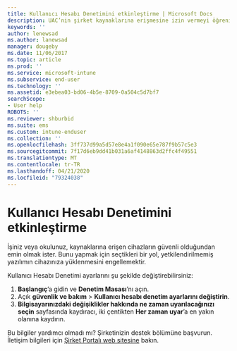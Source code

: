 ```yaml
---
title: Kullanıcı Hesabı Denetimini etkinleştirme | Microsoft Docs
description: UAC’nin şirket kaynaklarına erişmesine izin vermeyi öğrenin.
keywords: ''
author: lenewsad
ms.author: lanewsad
manager: dougeby
ms.date: 11/06/2017
ms.topic: article
ms.prod: ''
ms.service: microsoft-intune
ms.subservice: end-user
ms.technology: ''
ms.assetid: e3ebea03-bd06-4b5e-8709-0a504c5d7bf7
searchScope:
- User help
ROBOTS: ''
ms.reviewer: shburbid
ms.suite: ems
ms.custom: intune-enduser
ms.collection: ''
ms.openlocfilehash: 3ff737d99a5d57e8e4a1f090e65e787f9b57c5e3
ms.sourcegitcommit: 7f17d6eb9dd41b031a6af4148863d2ffc4f49551
ms.translationtype: MT
ms.contentlocale: tr-TR
ms.lasthandoff: 04/21/2020
ms.locfileid: "79324038"
---
```

# <a name="how-to-enable-user-access-control"></a>Kullanıcı Hesabı Denetimini etkinleştirme

İşiniz veya okulunuz, kaynaklarına erişen cihazların güvenli olduğundan emin olmak ister. Bunu yapmak için seçtikleri bir yol, yetkilendirilmemiş yazılımın cihazınıza yüklenmesini engellemektir.

Kullanıcı Hesabı Denetimi ayarlarını şu şekilde değiştirebilirsiniz:

1. **Başlangıç**’a gidin ve **Denetim Masası**’nı açın.
2. Açık **güvenlik ve bakım** > **Kullanıcı hesabı denetim ayarlarını değiştirin**.
3. **Bilgisayarınızdaki değişiklikler hakkında ne zaman uyarılacağınızı seçin** sayfasında kaydıracı, iki çentikten **Her zaman uyar**’a en yakın olanına kaydırın.

Bu bilgiler yardımcı olmadı mı? Şirketinizin destek bölümüne başvurun. İletişim bilgileri için [Şirket Portalı web sitesine](https://go.microsoft.com/fwlink/?linkid=2010980) bakın.

